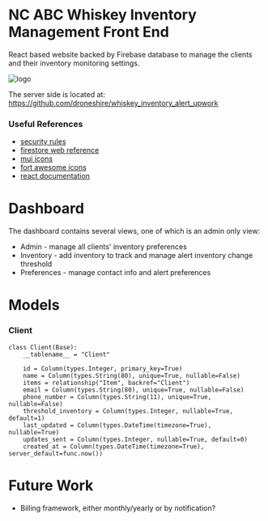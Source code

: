 # NC ABC Whiskey Inventory Management Front End

React based website backed by Firebase database to manage the clients and their inventory monitoring settings.

![logo](https://user-images.githubusercontent.com/2355438/235367406-de28a385-98d8-4d11-9438-df73ea5da651.png)

The server side is located at: https://github.com/droneshire/whiskey_inventory_alert_upwork

### Useful References
- [security rules](https://firebase.google.com/docs/firestore/security/overview)
- [firestore web reference](https://firebase.google.com/docs/reference/js/firestore_)
- [mui icons](https://mui.com/material-ui/material-icons/)
- [fort awesome icons](https://fontawesome.com/icons)
- [react documentation](https://react.dev/learn)

# Dashboard
The dashboard contains several views, one of which is an admin only view:

- Admin - manage all clients' inventory preferences
- Inventory - add inventory to track and manage alert inventory change threshold
- Preferences - manage contact info and alert preferences

# Models

### Client
```
class Client(Base):
    __tablename__ = "Client"

    id = Column(types.Integer, primary_key=True)
    name = Column(types.String(80), unique=True, nullable=False)
    items = relationship("Item", backref="Client")
    email = Column(types.String(80), unique=True, nullable=False)
    phone_number = Column(types.String(11), unique=True, nullable=False)
    threshold_inventory = Column(types.Integer, nullable=True, default=1)
    last_updated = Column(types.DateTime(timezone=True), nullable=True)
    updates_sent = Column(types.Integer, nullable=True, default=0)
    created_at = Column(types.DateTime(timezone=True), server_default=func.now())
```

# Future Work

- Billing framework, either monthly/yearly or by notification?
